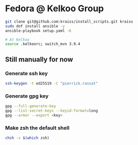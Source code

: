 # Fedora @ Kelkoo Group

```sh
git clone git@github.com:kraiss/install_scripts.git kraiss
sudo dnf install ansible -y
ansible-playbook setup.yaml -K

# At Kelkoo
source .kelkoorc; switch_mvn 3.9.4
```

## Still manually for now

### Generate ssh key

```sh
ssh-keygen -t ed25519 -C "pierrick.rassat"
```

### Generate gpg key

```sh
gpg --full-generate-key
gpg --list-secret-keys --keyid-format=long
gpg --armor --export <key>
```

### Make zsh the default shell

```sh
chsh -s $(which zsh)
```
